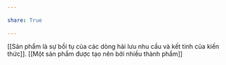 ---  
share: True  
---  
[[Sản phẩm là sự bồi tụ của các dòng hải lưu nhu cầu và kết tinh của kiến thức]]. [[Một sản phẩm được tạo nên bởi nhiều thành phẩm]]  
